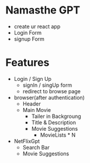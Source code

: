 # Namasthe GPT
- create ur react app 
- Login Form
-  signup Form

 # Features
  - Login / Sign Up
    - signIn / singUp form
    - redirect to browse page
  - browser(after authentication)
    - Header
    - Main Movie
      - Tailer in Backgroung
      - Title & Description
      - Movie Suggestions 
         - MovieLists * N
- NetFlixGpt
  - Search Bar
  - Movie Suggestions
